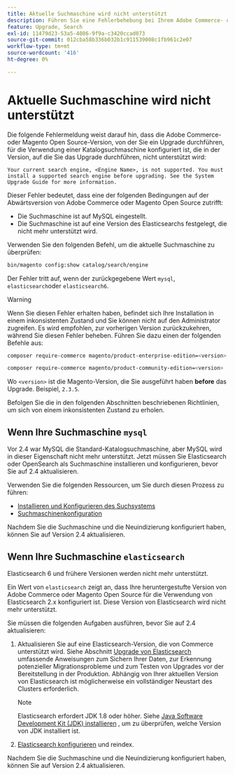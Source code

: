 ```yaml
---
title: Aktuelle Suchmaschine wird nicht unterstützt
description: Führen Sie eine Fehlerbehebung bei Ihrem Adobe Commerce- oder Magento Open Source-Upgrade durch, nachdem ein Fehler bezüglich einer nicht unterstützten Suchmaschine aufgetreten ist.
feature: Upgrade, Search
exl-id: 11479d23-53a5-4086-9f9a-c3420ccad073
source-git-commit: 012cba58b336b032b1c911539008c1fb961c2e07
workflow-type: tm+mt
source-wordcount: '416'
ht-degree: 0%

---
```


# Aktuelle Suchmaschine wird nicht unterstützt

Die folgende Fehlermeldung weist darauf hin, dass die Adobe Commerce- oder Magento Open Source-Version, von der Sie ein Upgrade durchführen, für die Verwendung einer Katalogsuchmaschine konfiguriert ist, die in der Version, auf die Sie das Upgrade durchführen, nicht unterstützt wird:

```terminal
Your current search engine, <Engine Name>, is not supported. You must install a supported search engine before upgrading. See the System Upgrade Guide for more information.
```

Dieser Fehler bedeutet, dass eine der folgenden Bedingungen auf der Abwärtsversion von Adobe Commerce oder Magento Open Source zutrifft:

- Die Suchmaschine ist auf MySQL eingestellt.
- Die Suchmaschine ist auf eine Version des Elasticsearchs festgelegt, die nicht mehr unterstützt wird.

Verwenden Sie den folgenden Befehl, um die aktuelle Suchmaschine zu überprüfen:

```bash
bin/magento config:show catalog/search/engine
```

Der Fehler tritt auf, wenn der zurückgegebene Wert `mysql`, `elasticsearch`oder `elasticsearch6`.

>[!WARNING]
>
>Wenn Sie diesen Fehler erhalten haben, befindet sich Ihre Installation in einem inkonsistenten Zustand und Sie können nicht auf den Administrator zugreifen. Es wird empfohlen, zur vorherigen Version zurückzukehren, während Sie diesen Fehler beheben. Führen Sie dazu einen der folgenden Befehle aus:
>
>```bash
>composer require-commerce magento/product-enterprise-edition=<version>
>```
>
>```bash
>composer require-commerce magento/product-community-edition=<version>
>```
>
>Wo `<version>` ist die Magento-Version, die Sie ausgeführt haben **before** das Upgrade. Beispiel, `2.3.5`.

Befolgen Sie die in den folgenden Abschnitten beschriebenen Richtlinien, um sich von einem inkonsistenten Zustand zu erholen.

## Wenn Ihre Suchmaschine `mysql`

Vor 2.4 war MySQL die Standard-Katalogsuchmaschine, aber MySQL wird in dieser Eigenschaft nicht mehr unterstützt. Jetzt müssen Sie Elasticsearch oder OpenSearch als Suchmaschine installieren und konfigurieren, bevor Sie auf 2.4 aktualisieren.

Verwenden Sie die folgenden Ressourcen, um Sie durch diesen Prozess zu führen:

- [Installieren und Konfigurieren des Suchsystems](../../configuration/search/overview-search.md)
- [Suchmaschinenkonfiguration](../../configuration/search/configure-search-engine.md)

Nachdem Sie die Suchmaschine und die Neuindizierung konfiguriert haben, können Sie auf Version 2.4 aktualisieren.

## Wenn Ihre Suchmaschine `elasticsearch`

Elasticsearch 6 und frühere Versionen werden nicht mehr unterstützt.

Ein Wert von `elasticsearch` zeigt an, dass Ihre heruntergestufte Version von Adobe Commerce oder Magento Open Source für die Verwendung von Elasticsearch 2.x konfiguriert ist. Diese Version von Elasticsearch wird nicht mehr unterstützt.

Sie müssen die folgenden Aufgaben ausführen, bevor Sie auf 2.4 aktualisieren:

1. Aktualisieren Sie auf eine Elasticsearch-Version, die von Commerce unterstützt wird. Siehe Abschnitt [Upgrade von Elasticsearch](https://www.elastic.co/guide/en/elasticsearch/reference/current/setup-upgrade.html) umfassende Anweisungen zum Sichern Ihrer Daten, zur Erkennung potenzieller Migrationsprobleme und zum Testen von Upgrades vor der Bereitstellung in der Produktion. Abhängig von Ihrer aktuellen Version von Elasticsearch ist möglicherweise ein vollständiger Neustart des Clusters erforderlich.

   >[!NOTE]
   >
   >Elasticsearch erfordert JDK 1.8 oder höher. Siehe [Java Software Development Kit (JDK) installieren](../../installation/prerequisites/search-engine/overview.md#install-the-java-software-development-kit-jdk) , um zu überprüfen, welche Version von JDK installiert ist.

1. [Elasticsearch konfigurieren](../../configuration/search/configure-search-engine.md) und reindex.

Nachdem Sie die Suchmaschine und die Neuindizierung konfiguriert haben, können Sie auf Version 2.4 aktualisieren.
